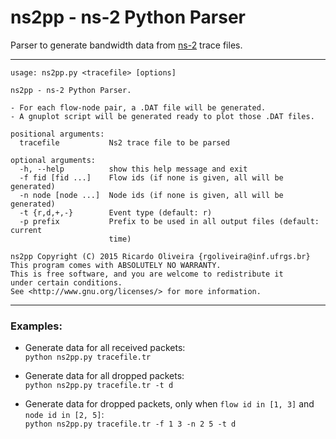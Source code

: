 # **ns2pp** - ns-2 Python Parser

Parser to generate bandwidth data from [ns-2](http://www.isi.edu/nsnam/ns/) trace files.

---
```
usage: ns2pp.py <tracefile> [options]

ns2pp - ns-2 Python Parser.

- For each flow-node pair, a .DAT file will be generated.
- A gnuplot script will be generated ready to plot those .DAT files.

positional arguments:
  tracefile           Ns2 trace file to be parsed

optional arguments:
  -h, --help          show this help message and exit
  -f fid [fid ...]    Flow ids (if none is given, all will be generated)
  -n node [node ...]  Node ids (if none is given, all will be generated)
  -t {r,d,+,-}        Event type (default: r)
  -p prefix           Prefix to be used in all output files (default: current
                      time)

ns2pp Copyright (C) 2015 Ricardo Oliveira {rgoliveira@inf.ufrgs.br}
This program comes with ABSOLUTELY NO WARRANTY.
This is free software, and you are welcome to redistribute it
under certain conditions.
See <http://www.gnu.org/licenses/> for more information.
```

---

### Examples:

- Generate data for all received packets:  
`python ns2pp.py tracefile.tr`

- Generate data for all dropped packets:  
`python ns2pp.py tracefile.tr -t d`

- Generate data for dropped packets, only when `flow id in [1, 3]` and `node id in [2, 5]`:  
`python ns2pp.py tracefile.tr -f 1 3 -n 2 5 -t d`

